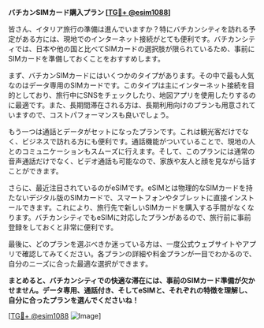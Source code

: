 **バチカンSIMカード購入プラン [[TG💪+ @esim1088](https://t.me/s/esim1088)]**

皆さん、イタリア旅行の準備は進んでいますか？特にバチカンシティを訪れる予定がある方には、現地でのインターネット接続がとても便利です。バチカンシティでは、日本や他の国と比べてSIMカードの選択肢が限られているため、事前にSIMカードを準備しておくことをおすすめします。

まず、バチカンSIMカードにはいくつかのタイプがあります。その中で最も人気なのはデータ専用のSIMカードです。このタイプは主にインターネット接続を目的としており、旅行中にSNSをチェックしたり、地図アプリを使用したりするのに最適です。また、長期間滞在される方は、長期利用向けのプランも用意されていますので、コストパフォーマンスも良いでしょう。

もう一つは通話とデータがセットになったプランです。これは観光客だけでなく、ビジネスで訪れる方にも便利です。通話機能がついていることで、現地の人とのコミュニケーションもスムーズに行えます。そして、このプランには通常の音声通話だけでなく、ビデオ通話も可能なので、家族や友人と顔を見ながら話すことができます。

さらに、最近注目されているのがeSIMです。eSIMとは物理的なSIMカードを持たないデジタル版のSIMカードで、スマートフォンやタブレットに直接インストールできます。これにより、旅行先で新しいSIMカードを購入する手間がなくなります。バチカンシティでもeSIMに対応したプランがあるので、旅行前に事前登録をしておくと非常に便利です。

最後に、どのプランを選ぶべきか迷っている方は、一度公式ウェブサイトやアプリで確認してみてください。各プランの詳細や料金プランが一目でわかるので、自分のニーズに合った最適な選択ができます。

**まとめると、バチカンシティでの快適な滞在には、事前のSIMカード準備が欠かせません。データ専用、通話付き、そしてeSIMと、それぞれの特徴を理解し、自分に合ったプランを選んでくださいね！**

[[TG💪+ @esim1088](https://t.me/s/esim1088) ![Image](https://i.postimg.cc/Y0z9fWf4/image.png)]
